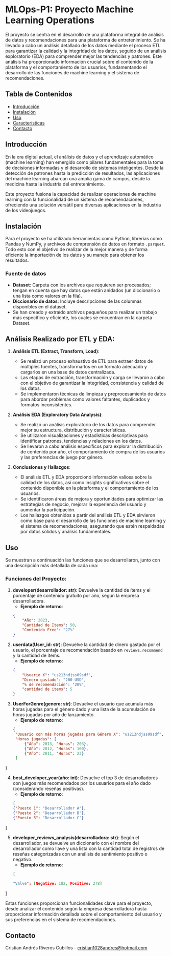 # MLOps-P1: Proyecto Machine Learning Operations

El proyecto se centra en el desarrollo de una plataforma integral de análisis de datos y recomendaciones para una plataforma de entretenimiento. Se ha llevado a cabo un análisis detallado de los datos mediante el proceso ETL para garantizar la calidad y la integridad de los datos, seguido de un análisis exploratorio (EDA) para comprender mejor las tendencias y patrones. Este análisis ha proporcionado información crucial sobre el contenido de la plataforma y el comportamiento de los usuarios, fundamentando el desarrollo de las funciones de machine learning y el sistema de recomendaciones.

## Tabla de Contenidos

- [Introducción](#introducción)
- [Instalación](#instalación)
- [Uso](#uso)
- [Características](#características)
- [Contacto](#contacto)

## Introducción

En la era digital actual, el análisis de datos y el aprendizaje automático (machine learning) han emergido como pilares fundamentales para la toma de decisiones informadas y el desarrollo de sistemas inteligentes. Desde la detección de patrones hasta la predicción de resultados, las aplicaciones del machine learning abarcan una amplia gama de campos, desde la medicina hasta la industria del entretenimiento.

Este proyecto fusiona la capacidad de realizar operaciones de machine learning con la funcionalidad de un sistema de recomendaciones, ofreciendo una solución versátil para diversas aplicaciones en la industria de los videojuegos.

## Instalación

Para el proyecto se ha utilizado herramientas como Python, librerías como Pandas y NumPy, y archivos de comprensión de datos en formato `.parquet`. Todo esto con el objetivo de realizar de la mejor manera y de forma eficiente la importación de los datos y su manejo para obtener los resultados.

### Fuente de datos

- **Dataset**: Carpeta con los archivos que requieren ser procesados; tengan en cuenta que hay datos que están anidados (un diccionario o una lista como valores en la fila).
- **Diccionario de datos**: Incluye descripciones de las columnas disponibles en el dataset.
- Se han creado y extraído archivos pequeños para realizar un trabajo más específico y eficiente, los cuales se encuentran en la carpeta Dataset.

## Análisis Realizado por ETL y EDA:

1. **Análisis ETL (Extract, Transform, Load)**:
   - Se realizó un proceso exhaustivo de ETL para extraer datos de múltiples fuentes, transformarlos en un formato adecuado y cargarlos en una base de datos centralizada.
   - Las etapas de extracción, transformación y carga se llevaron a cabo con el objetivo de garantizar la integridad, consistencia y calidad de los datos.
   - Se implementaron técnicas de limpieza y preprocesamiento de datos para abordar problemas como valores faltantes, duplicados y formatos inconsistentes.

2. **Análisis EDA (Exploratory Data Analysis)**:
   - Se realizó un análisis exploratorio de los datos para comprender mejor su estructura, distribución y características.
   - Se utilizaron visualizaciones y estadísticas descriptivas para identificar patrones, tendencias y relaciones en los datos.
   - Se llevaron a cabo análisis específicos para explorar la distribución de contenido por año, el comportamiento de compra de los usuarios y las preferencias de juego por género.

3. **Conclusiones y Hallazgos**:
   - El análisis ETL y EDA proporcionó información valiosa sobre la calidad de los datos, así como insights significativos sobre el contenido disponible en la plataforma y el comportamiento de los usuarios.
   - Se identificaron áreas de mejora y oportunidades para optimizar las estrategias de negocio, mejorar la experiencia del usuario y aumentar la participación.
   - Los hallazgos obtenidos a partir del análisis ETL y EDA sirvieron como base para el desarrollo de las funciones de machine learning y el sistema de recomendaciones, asegurando que estén respaldadas por datos sólidos y análisis fundamentales.

## Uso

Se muestran a continuación las funciones que se desarrollaron, junto con una descripción más detallada de cada una:

### Funciones del Proyecto:

1. **developer(desarrollador: str)**: 
   Devuelve la cantidad de ítems y el porcentaje de contenido gratuito por año, según la empresa desarrolladora.
   - **Ejemplo de retorno**:
   ```json
   {
       "Año": 2023,
       "Cantidad de Items": 50,
       "Contenido Free": "27%"
   }

2. **userdata(User_id: str)**: 
   Devuelve la cantidad de dinero gastado por el usuario, el porcentaje de recomendación basado en `reviews.recommend` y la cantidad de ítems.
   - **Ejemplo de retorno**:
   ```json
   {
       "Usuario X": "us213ndjss09sdf",
       "Dinero gastado": "200 USD",
       "% de recomendación": "20%",
       "cantidad de items": 5
   }

3. **UserForGenre(genero: str)**: 
   Devuelve el usuario que acumula más horas jugadas para el género dado y una lista de la acumulación de horas jugadas por año de lanzamiento.
   - **Ejemplo de retorno**:
   ```json
   {
    "Usuario con más horas jugadas para Género X": "us213ndjss09sdf",
    "Horas jugadas": [
        {"Año": 2013, "Horas": 203},
        {"Año": 2012, "Horas": 100},
        {"Año": 2011, "Horas": 23}
    ]
}

4. **best_developer_year(año: int)**: 
    Devuelve el top 3 de desarrolladores con juegos más recomendados por los usuarios para el año dado (considerando reseñas positivas).
    - **Ejemplo de retorno**:
    ```json
    [
    {"Puesto 1": "Desarrollador A"},
    {"Puesto 2": "Desarrollador B"},
    {"Puesto 3": "Desarrollador C"}
]

5. **developer_reviews_analysis(desarrolladora: str)**: 
    Según el desarrollador, se devuelve un diccionario con el nombre del desarrollador como llave y una lista con la cantidad total de registros de reseñas categorizadas con un análisis de sentimiento positivo o negativo.
    - **Ejemplo de retorno**:
    ```json
    [

    "Valve": [Negative: 182, Positive: 278]


]

Estas funciones proporcionan funcionalidades clave para el proyecto, desde analizar el contenido según la empresa desarrolladora hasta proporcionar información detallada sobre el comportamiento del usuario y sus preferencias en el sistema de recomendaciones.

## Contacto

Cristian Andrés Riveros Cubillos - cristian1028andres@hotmail.com
